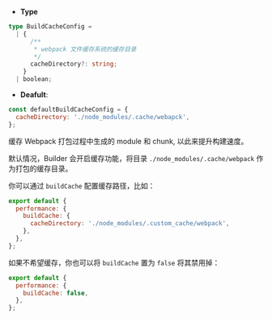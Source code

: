 - **Type**

```ts
type BuildCacheConfig =
  | {
      /**
       * webpack 文件缓存系统的缓存目录
       */
      cacheDirectory?: string;
    }
  | boolean;
```

- **Deafult**:

```js
const defaultBuildCacheConfig = {
  cacheDirectory: './node_modules/.cache/webapck',
};
```

缓存 Webpack 打包过程中生成的 module 和 chunk, 以此来提升构建速度。

默认情况，Builder 会开启缓存功能，将目录 `./node_modules/.cache/webpack` 作为打包的缓存目录。

你可以通过 `buildCache` 配置缓存路径，比如：

```js
export default {
  performance: {
    buildCache: {
      cacheDirectory: './node_modules/.custom_cache/webpack',
    },
  },
};
```

如果不希望缓存，你也可以将 `buildCache` 置为 `false` 将其禁用掉：

```js
export default {
  performance: {
    buildCache: false,
  },
};
```
